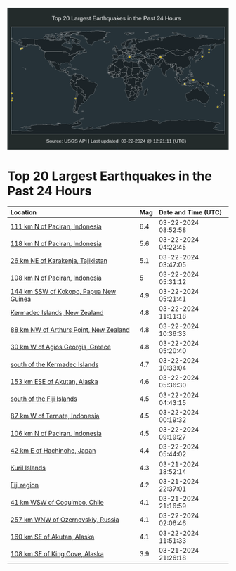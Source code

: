 ![Map](./map.png)

# Top 20 Largest Earthquakes in the Past 24 Hours

| Location | Mag | Date and Time (UTC) |
|:---|:---|:---|
| [111 km N of Paciran, Indonesia](https://earthquake.usgs.gov/earthquakes/eventpage/us6000mkfz) | 6.4 | 03-22-2024 08:52:58 |
| [118 km N of Paciran, Indonesia](https://earthquake.usgs.gov/earthquakes/eventpage/us6000mkej) | 5.6 | 03-22-2024 04:22:45 |
| [26 km NE of Karakenja, Tajikistan](https://earthquake.usgs.gov/earthquakes/eventpage/us6000mkeg) | 5.1 | 03-22-2024 03:47:05 |
| [108 km N of Paciran, Indonesia](https://earthquake.usgs.gov/earthquakes/eventpage/us6000mkf6) | 5 | 03-22-2024 05:31:12 |
| [144 km SSW of Kokopo, Papua New Guinea](https://earthquake.usgs.gov/earthquakes/eventpage/us6000mkf3) | 4.9 | 03-22-2024 05:21:41 |
| [Kermadec Islands, New Zealand](https://earthquake.usgs.gov/earthquakes/eventpage/us6000mkgv) | 4.8 | 03-22-2024 11:11:18 |
| [88 km NW of Arthurs Point, New Zealand](https://earthquake.usgs.gov/earthquakes/eventpage/us6000mkgs) | 4.8 | 03-22-2024 10:36:33 |
| [30 km W of Agios Georgis, Greece](https://earthquake.usgs.gov/earthquakes/eventpage/us6000mkf2) | 4.8 | 03-22-2024 05:20:40 |
| [south of the Kermadec Islands](https://earthquake.usgs.gov/earthquakes/eventpage/us6000mkgr) | 4.7 | 03-22-2024 10:33:04 |
| [153 km ESE of Akutan, Alaska](https://earthquake.usgs.gov/earthquakes/eventpage/us6000mkf7) | 4.6 | 03-22-2024 05:36:30 |
| [south of the Fiji Islands](https://earthquake.usgs.gov/earthquakes/eventpage/us6000mker) | 4.5 | 03-22-2024 04:43:15 |
| [87 km W of Ternate, Indonesia](https://earthquake.usgs.gov/earthquakes/eventpage/us6000mkds) | 4.5 | 03-22-2024 00:19:32 |
| [106 km N of Paciran, Indonesia](https://earthquake.usgs.gov/earthquakes/eventpage/us6000mkgc) | 4.5 | 03-22-2024 09:19:27 |
| [42 km E of Hachinohe, Japan](https://earthquake.usgs.gov/earthquakes/eventpage/us6000mkfa) | 4.4 | 03-22-2024 05:44:02 |
| [Kuril Islands](https://earthquake.usgs.gov/earthquakes/eventpage/us6000mkbn) | 4.3 | 03-21-2024 18:52:14 |
| [Fiji region](https://earthquake.usgs.gov/earthquakes/eventpage/us6000mkcs) | 4.2 | 03-21-2024 22:37:01 |
| [41 km WSW of Coquimbo, Chile](https://earthquake.usgs.gov/earthquakes/eventpage/us6000mkc9) | 4.1 | 03-21-2024 21:16:59 |
| [257 km WNW of Ozernovskiy, Russia](https://earthquake.usgs.gov/earthquakes/eventpage/us6000mkdz) | 4.1 | 03-22-2024 02:06:46 |
| [160 km SE of Akutan, Alaska](https://earthquake.usgs.gov/earthquakes/eventpage/us6000mkgz) | 4.1 | 03-22-2024 11:51:33 |
| [108 km SE of King Cove, Alaska](https://earthquake.usgs.gov/earthquakes/eventpage/ak0243qb6tpi) | 3.9 | 03-21-2024 21:26:18 |
